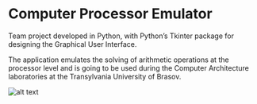# Computer Processor Emulator
Team project developed in Python, with Python’s Tkinter package for designing the Graphical User Interface.

The application emulates the solving of arithmetic operations at the processor level and is going to be used during the Computer Architecture laboratories at the Transylvania University of Brasov.

![alt text](https://github.com/biancabucur/computer-processor-emulator/blob/master/screenshot.PNG)
